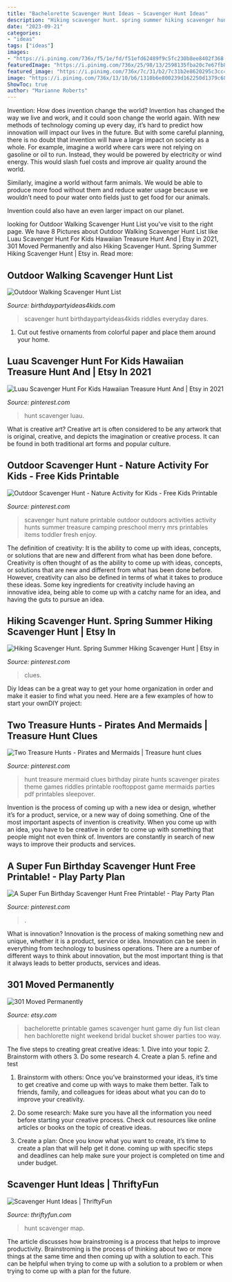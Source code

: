 ```yaml
---
title: "Bachelorette Scavenger Hunt Ideas ~ Scavenger Hunt Ideas"
description: "Hiking scavenger hunt. spring summer hiking scavenger hunt"
date: "2023-09-21"
categories:
- "ideas"
tags: ["ideas"]
images:
- "https://i.pinimg.com/736x/f5/1e/fd/f51efd62489f9c5fc230b8ee8402f368.jpg"
featuredImage: "https://i.pinimg.com/736x/25/98/13/2598135fba20c7e67fb87b630c2711a1.jpg"
featured_image: "https://i.pinimg.com/736x/7c/31/b2/7c31b2e8620295c3cc48501f03a230fa.jpg"
image: "https://i.pinimg.com/736x/13/10/b6/1310b6e800239d162250d1379c68c414.jpg"
ShowToc: true
author: "Marianne Roberts"
---
```



Invention: How does invention change the world?
Invention has changed the way we live and work, and it could soon change the world again. With new methods of technology coming up every day, it’s hard to predict how innovation will impact our lives in the future. But with some careful planning, there is no doubt that invention will have a large impact on society as a whole. 
For example, imagine a world where cars were not relying on gasoline or oil to run. Instead, they would be powered by electricity or wind energy. This would slash fuel costs and improve air quality around the world. 

Similarly, imagine a world without farm animals. We would be able to produce more food without them and reduce water usage because we wouldn’t need to pour water onto fields just to get food for our animals. 

 Invention could also have an even larger impact on our planet.

	

		
looking for Outdoor Walking Scavenger Hunt List you've visit to the right page. We have 8 Pictures about Outdoor Walking Scavenger Hunt List like Luau Scavenger Hunt For Kids Hawaiian Treasure Hunt And | Etsy in 2021, 301 Moved Permanently and also Hiking Scavenger Hunt. Spring Summer Hiking Scavenger Hunt | Etsy in. Read more:
		
    
## Outdoor Walking Scavenger Hunt List

<img loading=lazy src="https://birthdaypartyideas4kids.com/neighborhoodscavengerhuntlist1.png" onerror="this.onerror=null;this.src='https://tse2.mm.bing.net/th?id=OIP.MNdIBtYN01k40udNn0RHAwHaK6&amp;pid=15.1';" alt="Outdoor Walking Scavenger Hunt List">

_Source: birthdaypartyideas4kids.com_

>scavenger hunt birthdaypartyideas4kids riddles everyday dares. 

	

1. Cut out festive ornaments from colorful paper and place them around your home.

    
## Luau Scavenger Hunt For Kids Hawaiian Treasure Hunt And | Etsy In 2021

<img loading=lazy src="https://i.pinimg.com/736x/f5/1e/fd/f51efd62489f9c5fc230b8ee8402f368.jpg" onerror="this.onerror=null;this.src='https://tse2.mm.bing.net/th?id=OIP.mRyuufOIr9S8NnAaBwN0uwHaLH&amp;pid=15.1';" alt="Luau Scavenger Hunt For Kids Hawaiian Treasure Hunt And | Etsy in 2021">

_Source: pinterest.com_

>hunt scavenger luau. 

	

What is creative art?
Creative art is often considered to be any artwork that is original, creative, and depicts the imagination or creative process. It can be found in both traditional art forms and popular culture.

    
## Outdoor Scavenger Hunt - Nature Activity For Kids - Free Kids Printable

<img loading=lazy src="https://i.pinimg.com/736x/13/10/b6/1310b6e800239d162250d1379c68c414.jpg" onerror="this.onerror=null;this.src='https://tse3.mm.bing.net/th?id=OIP.zqUbevVn_7tpCQhY-GRkDAHaLH&amp;pid=15.1';" alt="Outdoor Scavenger Hunt - Nature Activity for Kids - Free Kids Printable">

_Source: pinterest.com_

>scavenger hunt nature printable outdoor outdoors activities activity hunts summer treasure camping preschool merry mrs printables items toddler fresh enjoy. 

	

The definition of creativity: It is the ability to come up with ideas, concepts, or solutions that are new and different from what has been done before.
Creativity is often thought of as the ability to come up with ideas, concepts, or solutions that are new and different from what has been done before. However, creativity can also be defined in terms of what it takes to produce these ideas. Some key ingredients for creativity include having an innovative idea, being able to come up with a catchy name for an idea, and having the guts to pursue an idea.

    
## Hiking Scavenger Hunt. Spring Summer Hiking Scavenger Hunt | Etsy In

<img loading=lazy src="https://i.pinimg.com/736x/7c/31/b2/7c31b2e8620295c3cc48501f03a230fa.jpg" onerror="this.onerror=null;this.src='https://tse1.mm.bing.net/th?id=OIP.H8vcp6VFtPd7-8UQ2OeRCwHaJQ&amp;pid=15.1';" alt="Hiking Scavenger Hunt. Spring Summer Hiking Scavenger Hunt | Etsy in">

_Source: pinterest.com_

>clues. 

	

Diy Ideas can be a great way to get your home organization in order and make it easier to find what you need. Here are a few examples of how to start your ownDIY project: 

    
## Two Treasure Hunts - Pirates And Mermaids | Treasure Hunt Clues

<img loading=lazy src="https://i.pinimg.com/736x/1a/eb/7a/1aeb7a3d2ae738b960ee47e80466e8e7--mermaid-parties-rd-birthday.jpg" onerror="this.onerror=null;this.src='https://tse4.mm.bing.net/th?id=OIP.4moZ3-ZVa6V0e4EH5MI_6wHaKc&amp;pid=15.1';" alt="Two Treasure Hunts - Pirates and Mermaids | Treasure hunt clues">

_Source: pinterest.com_

>hunt treasure mermaid clues birthday pirate hunts scavenger pirates theme games riddles printable rooftoppost game mermaids parties pdf printables sleepover. 

	

Invention is the process of coming up with a new idea or design, whether it’s for a product, service, or a new way of doing something. One of the most important aspects of invention is creativity. When you come up with an idea, you have to be creative in order to come up with something that people might not even think of. Inventors are constantly in search of new ways to improve their products and services.

    
## A Super Fun Birthday Scavenger Hunt Free Printable! - Play Party Plan

<img loading=lazy src="https://i.pinimg.com/736x/25/98/13/2598135fba20c7e67fb87b630c2711a1.jpg" onerror="this.onerror=null;this.src='https://tse3.mm.bing.net/th?id=OIP.0XaeVitduwtLLpxTKw_W8gHaLH&amp;pid=15.1';" alt="A Super Fun Birthday Scavenger Hunt Free Printable! - Play Party Plan">

_Source: pinterest.com_

>. 

	

What is innovation?
Innovation is the process of making something new and unique, whether it is a product, service or idea. Innovation can be seen in everything from technology to business operations. There are a number of different ways to think about innovation, but the most important thing is that it always leads to better products, services and ideas.

    
## 301 Moved Permanently

<img loading=lazy src="http://img1.etsystatic.com/014/0/6901771/il_570xN.454118299_1a7l.jpg" onerror="this.onerror=null;this.src='https://tse1.mm.bing.net/th?id=OIP.rQujp5Byq7WFLWZ0pw34SAHaLc&amp;pid=15.1';" alt="301 Moved Permanently">

_Source: etsy.com_

>bachelorette printable games scavenger hunt game diy fun list clean hen bachlorette night weekend bridal bucket shower parties too way. 

	

The five steps to creating great creative ideas: 1. Dive into your topic 2. Brainstorm with others 3. Do some research 4. Create a plan 5. refine and test
1. Brainstorm with others: Once you’ve brainstormed your ideas, it’s time to get creative and come up with ways to make them better. Talk to friends, family, and colleagues for ideas about what you can do to improve your creativity.
2. Do some research: Make sure you have all the information you need before starting your creative process. Check out resources like online articles or books on the topic of creative ideas.

3. Create a plan: Once you know what you want to create, it’s time to create a plan that will help get it done. coming up with specific steps and deadlines can help make sure your project is completed on time and under budget.


    
## Scavenger Hunt Ideas | ThriftyFun

<img loading=lazy src="https://img.thrfun.com/img/076/546/scavenger_hunt_map_x1.jpg" onerror="this.onerror=null;this.src='https://tse2.mm.bing.net/th?id=OIP.MQ_X-0QdApyCK1qWWM8XqQHaE8&amp;pid=15.1';" alt="Scavenger Hunt Ideas | ThriftyFun">

_Source: thriftyfun.com_

>hunt scavenger map. 

	

The article discusses how brainstroming is a process that helps to improve productivity. Brainstroming is the process of thinking about two or more things at the same time and then coming up with a solution to each. This can be helpful when trying to come up with a solution to a problem or when trying to come up with a plan for the future.

